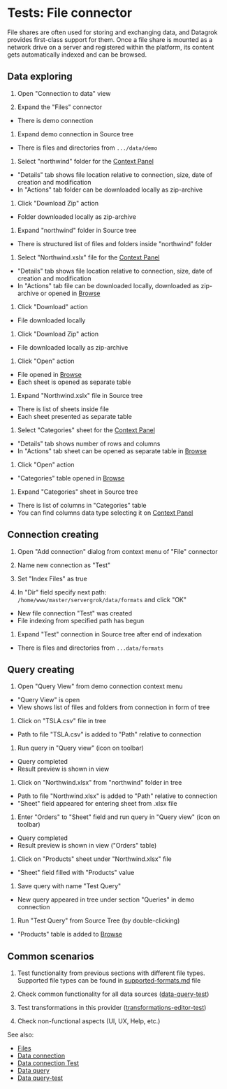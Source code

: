<!-- TITLE: Tests: File connector -->
<!-- SUBTITLE: -->

# Tests: File connector

File shares are often used for storing and exchanging data, and Datagrok provides first-class support for them. Once a
file share is mounted as a network drive on a server and registered within the platform, its content gets automatically
indexed and can be browsed.

## Data exploring

1. Open "Connection to data" view

1. Expand the "Files" connector

* There is demo connection

1. Expand demo connection in Source tree

* There is files and directories from ```.../data/demo```

1. Select "northwind" folder for the [Context Panel](../../datagrok/navigation/panels/panels.md#context-panel)

* "Details" tab shows file location relative to connection, size, date of creation and modification
* In "Actions" tab folder can be downloaded locally as zip-archive

1. Click "Download Zip" action

* Folder downloaded locally as zip-archive

1. Expand "northwind" folder in Source tree

* There is structured list of files and folders inside "northwind" folder

1. Select "Northwind.xslx" file for the [Context Panel](../../datagrok/navigation/panels/panels.md#context-panel)

* "Details" tab shows file location relative to connection, size, date of creation and modification
* In "Actions" tab file can be downloaded locally, downloaded as zip-archive or opened
  in [Browse](../../datagrok/navigation/views/browse.md)

1. Click "Download" action

* File downloaded locally

1. Click "Download Zip" action

* File downloaded locally as zip-archive

1. Click "Open" action

* File opened in [Browse](../../datagrok/navigation/views/browse.md)
* Each sheet is opened as separate table

1. Expand "Northwind.xslx" file in Source tree

* There is list of sheets inside file
* Each sheet presented as separate table

1. Select "Categories" sheet for the [Context Panel](../../datagrok/navigation/panels/panels.md#context-panel)

* "Details" tab shows number of rows and columns
* In "Actions" tab sheet can be opened as separate table in [Browse](../../datagrok/navigation/views/browse.md)

1. Click "Open" action

* "Categories" table opened in [Browse](../../datagrok/navigation/views/browse.md)

1. Expand "Categories" sheet in Source tree

* There is list of columns in "Categories" table
* You can find columns data type selecting it on [Context Panel](../../datagrok/navigation/panels/panels.md#context-panel)

## Connection creating

1. Open "Add connection" dialog from context menu of "File" connector

1. Name new connection as "Test"

1. Set "Index Files" as true

1. In "Dir" field specify next path: ```/home/www/master/servergrok/data/formats``` and click "OK"

* New file connection "Test" was created
* File indexing from specified path has begun

1. Expand "Test" connection in Source tree after end of indexation

* There is files and directories from ```...data/formats```

## Query creating

1. Open "Query View" from demo connection context menu

* "Query View" is open
* View shows list of files and folders from connection in form of tree

1. Click on "TSLA.csv" file in tree

* Path to file "TSLA.csv" is added to "Path" relative to connection

1. Run query in "Query view" (icon on toolbar)

* Query completed
* Result preview is shown in view

1. Click on "Northwind.xlsx" from "northwind" folder in tree

* Path to file "Northwind.xlsx" is added to "Path" relative to connection
* "Sheet" field appeared for entering sheet from .xlsx file

1. Enter "Orders" to "Sheet" field and run query in "Query view" (icon on toolbar)

* Query completed
* Result preview is shown in view ("Orders" table)

1. Click on "Products" sheet under "Northwind.xlsx" file

* "Sheet" field filled with "Products" value

1. Save query with name "Test Query"

* New query appeared in tree under section "Queries" in demo connection

1. Run "Test Query" from Source Tree (by double-clicking)

* "Products" table is added to [Browse](../../datagrok/navigation/views/browse.md)

## Common scenarios

1. Test functionality from previous sections with different file types. Supported file types can be found
   in [supported-formats.md](../../access/files/supported-formats.md) file

1. Check common functionality for all data sources ([data-query-test](../../access/data-query-test.md))

1. Test transformations in this provider ([transformations-editor-test](../tests/transformation-editor-test.md))

1. Check non-functional aspects (UI, UX, Help, etc.)

See also:

* [Files](../../access/connectors/files.md)
* [Data connection](../../access/access.md#data-connection)
* [Data connection Test](../../access/data-connection-test.md)
* [Data query](../../access/access.md#data-query)
* [Data query-test](../../access/data-query-test.md)
